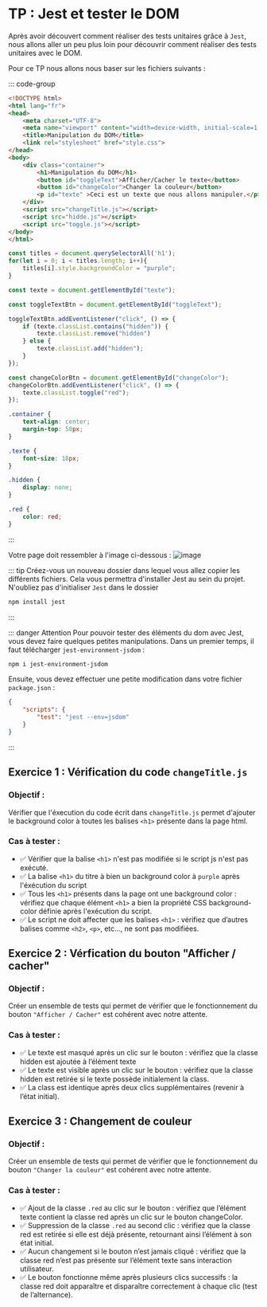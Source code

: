 # TP : Jest et tester le DOM

Après avoir découvert comment réaliser des tests unitaires grâce à `Jest`, nous allons aller un peu plus loin pour découvrir comment réaliser des tests unitaires avec le DOM.


Pour ce TP nous allons nous baser sur les fichiers suivants : 

::: code-group
```html  [index.html]
<!DOCTYPE html>
<html lang="fr">
<head>
    <meta charset="UTF-8">
    <meta name="viewport" content="width=device-width, initial-scale=1.0">
    <title>Manipulation du DOM</title>
    <link rel="stylesheet" href="style.css">
</head>
<body>
    <div class="container">
        <h1>Manipulation du DOM</h1>
        <button id="toggleText">Afficher/Cacher le texte</button>
        <button id="changeColor">Changer la couleur</button>
        <p id="texte" >Ceci est un texte que nous allons manipuler.</p>
    </div>
    <script src="changeTitle.js"></script>
    <script src="hidde.js"></script>
    <script src="toggle.js"></script>
</body>
</html>

```

```js [changeTitle.js] 
const titles = document.querySelectorAll('h1');
for(let i = 0; i < titles.length; i++){
    titles[i].style.backgroundColor = "purple";
}
```

```js [hidde.js]
const texte = document.getElementById("texte");

const toggleTextBtn = document.getElementById("toggleText");

toggleTextBtn.addEventListener("click", () => {
    if (texte.classList.contains("hidden")) {
        texte.classList.remove("hidden")
    } else {
        texte.classList.add("hidden");
    }
});
```

```js [toggle.js]
const changeColorBtn = document.getElementById("changeColor");
changeColorBtn.addEventListener("click", () => {
    texte.classList.toggle("red");
});

```

```css [style.css]
.container {
    text-align: center;
    margin-top: 50px;
}

.texte {
    font-size: 18px;
}

.hidden {
    display: none;
}

.red {
    color: red;
}

```
:::

Votre page doit ressembler à l'image ci-dessous : 
![image](https://github.com/user-attachments/assets/bb21398a-2fad-4775-810b-806947543891)


::: tip
Créez-vous un nouveau dossier dans lequel vous allez copier les différents fichiers. 
Cela vous permettra d'installer Jest au sein du projet.
N'oubliez pas d'initialiser `Jest` dans le dossier
```bash
npm install jest
```
:::

::: danger Attention
Pour pouvoir tester des éléments du dom avec Jest, vous devez faire quelques petites manipulations.
Dans un premier temps, il faut télécharger `jest-environment-jsdom` :
```bash
npm i jest-environment-jsdom
```

Ensuite, vous devez effectuer une petite modification dans votre fichier `package.json` :
```json
{
    "scripts": {
        "test": "jest --env=jsdom"
    }
}
```
:::

## Exercice 1 : Vérification du code `changeTitle.js`
### Objectif : 
Vérifier que l'éxecution du code écrit dans `changeTitle.js` permet d'ajouter le background color à toutes les balises `<h1>` présente dans la page html.

### Cas à tester :
- ✅ Vérifier que la balise `<h1>` n'est pas modifiée si le script js n'est pas exécuté. 
- ✅ La balise `<h1>` du titre à bien un background color à `purple` après l'éxécution du script
- ✅ Tous les `<h1>` présents dans la page ont une background color : vérifiez que chaque élément `<h1>` a bien la propriété CSS background-color définie après l'exécution du script.
- ✅ Le script ne doit affecter que les balises `<h1>` : vérifiez que d’autres balises comme `<h2>`, `<p>`, etc..., ne sont pas modifiées.



## Exercice 2 : Vérfication du bouton "Afficher / cacher"
### Objectif : 
Créer un ensemble de tests qui permet de vérifier que le fonctionnement du bouton `"Afficher / Cacher"` est cohérent avec notre attente.

### Cas à tester : 
- ✅ Le texte est masqué après un clic sur le bouton : vérifiez que la classe hidden est ajoutée à l’élément texte
- ✅ Le texte est visible après un clic sur le bouton : vérifiez que la classe hidden est retirée si le texte possède initialement la class.
- ✅ La class est identique après deux clics supplémentaires (revenir à l’état initial).


## Exercice 3 : Changement de couleur
### Objectif : 
Créer un ensemble de tests qui permet de vérifier que le fonctionnement du bouton `"Changer la couleur"` est cohérent avec notre attente.

### Cas à tester : 
- ✅ Ajout de la classe `.red` au clic sur le bouton : vérifiez que l’élément texte contient la classe red après un clic sur le bouton changeColor.
- ✅ Suppression de la classe `.red` au second clic : vérifiez que la classe red est retirée si elle est déjà présente, retournant ainsi l’élément à son état initial.
- ✅ Aucun changement si le bouton n’est jamais cliqué : vérifiez que la classe red n’est pas présente sur l’élément texte sans interaction utilisateur.
- ✅ Le bouton fonctionne même après plusieurs clics successifs : la classe red doit apparaître et disparaître correctement à chaque clic (test de l’alternance).
